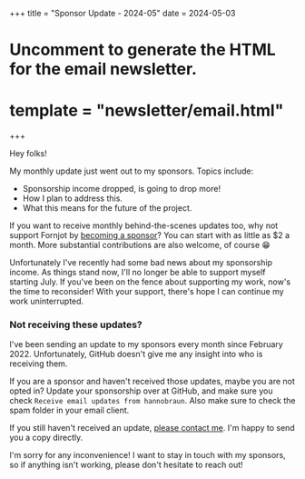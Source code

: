 +++
title = "Sponsor Update - 2024-05"
date = 2024-05-03

# Uncomment to generate the HTML for the email newsletter.
# template = "newsletter/email.html"
+++

Hey folks!

My monthly update just went out to my sponsors. Topics include:

- Sponsorship income dropped, is going to drop more!
- How I plan to address this.
- What this means for the future of the project.

If you want to receive monthly behind-the-scenes updates too, why not support
Fornjot by [becoming a sponsor](https://github.com/sponsors/hannobraun)? You can
start with as little as $2 a month. More substantial contributions are also
welcome, of course 😁

Unfortunately I've recently had some bad news about my sponsorship income. As things stand now, I'll no longer be able to support myself starting July. If you've been on the fence about supporting my work, now's the time to reconsider! With your support, there's hope I can continue my work uninterrupted.

### Not receiving these updates?

I've been sending an update to my sponsors every month since February 2022.
Unfortunately, GitHub doesn't give me any insight into who is receiving them.

If you are a sponsor and haven't received those updates, maybe you are not opted
in? Update your sponsorship over at GitHub, and make sure you check
`Receive email updates from hannobraun`. Also make sure to check the spam folder
in your email client.

If you still haven't received an update,
[please contact me](mailto:hello@hannobraun.com). I'm happy to send you a copy
directly.

I'm sorry for any inconvenience! I want to stay in touch with my sponsors, so if
anything isn't working, please don't hesitate to reach out!
